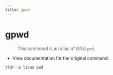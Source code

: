 ```yaml
---
title: gpwd
---
```

# gpwd

> This command is an alias of GNU `pwd`.

- View documentation for the original command:

`tldr -p linux pwd`
